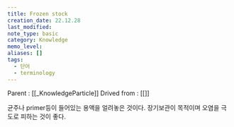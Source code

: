 ```yaml
---
title: Frozen stock
creation_date: 22.12.28
last_modified: 
note_type: basic
category: Knowledge
memo_level: 
aliases: []
tags:
  - 단어
  - terminology
---
```


Parent : [[_KnowledgeParticle]]
Drived from : [[]]

균주나 primer등이 들어있는 용액을 얼려놓은 것이다.
장기보관이 목적이며 오염을 극도로 피하는 것이 좋다.